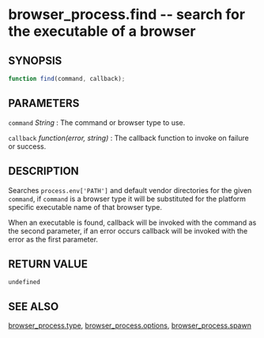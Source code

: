 # browser_process.find -- search for the executable of a browser

## SYNOPSIS

```js
function find(command, callback);
```

## PARAMETERS

`command` *String*
:   The command or browser type to use.

`callback` *function(error, string)*
:   The callback function to invoke on failure or success.

## DESCRIPTION

Searches `process.env['PATH']` and default vendor directories for the given `command`, if `command` is a browser type it will be substituted for the platform specific executable name of that browser type.

When an executable is found, callback will be invoked with the command as the second parameter, if an error occurs callback will be invoked with the error as the first parameter.

## RETURN VALUE

`undefined`

## SEE ALSO

[browser_process.type](browser_process.type.md),
[browser_process.options](browser_process.options.md),
[browser_process.spawn](browser_process.spawn.md)
